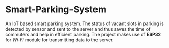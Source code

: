 # Smart-Parking-System
An IoT based smart parking system.
The status of vacant slots in parking is detected by sensor and sent to the server and thus saves the time of commuters and help in efficient parking.
The project makes use of **ESP32** for *Wi-Fi* module for transmitting data to the server.
